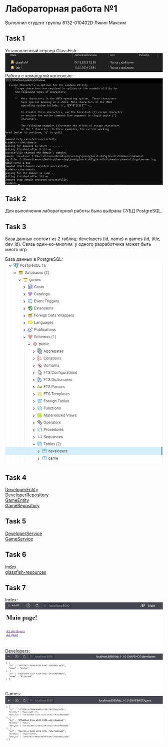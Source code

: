 <h1>Лабораторная работа №1</h1>

Выполнил студент группы 6132-010402D Лякин Максим

<h2>Task 1</h2>

Установленный сервер GlassFish:         ![](https://github.com/macsonproger/Acs/blob/main/lab_1/images/im1.jpg)  
Работа с командной консолью:         ![](https://github.com/macsonproger/Acs/blob/main/lab_1/images/im2.jpg)  

<h2>Task 2</h2>

Для выполнения лабораторной работы была выбрана СУБД PostgreSQL.

<h2>Task 3</h2>

База данных состоит из 2 таблиц: developers (id, name) и games (id, title, dev_id). Связь один-ко-многим: у одного разработчика может быть много игр

База данных в PostgreSQL:         ![](https://github.com/macsonproger/Acs/blob/main/lab_1/images/im3.jpg) 

<h2>Task 4</h2>

[DeveloperEntity](src/main/java/com/example/lab1/models/DeveloperEntity.java)\
[DeveloperRepository](src/main/java/com/example/lab1/repositories/DeveloperRepository.java)\
[GameEntity](src/main/java/com/example/lab1/models/GameEntity.java)\
[GameRepository](src/main/java/com/example/lab1/repositories/GameRepository.java)

<h2>Task 5</h2>

[DeveloperService](src/main/java/com/example/lab1/services/DeveloperService.java)\
[GameService](src/main/java/com/example/lab1/services/GameService.java)

<h2>Task 6</h2>

[index](src/main/webapp/index.jsp)\
[glassfish-resources](src/main/webapp/WEB-INF/glassfish-resources.xml)

<h2>Task 7</h2>

Index:         ![](https://github.com/macsonproger/Acs/blob/main/lab_1/images/im4.jpg)  
Developers:         ![](https://github.com/macsonproger/Acs/blob/main/lab_1/images/im5.jpg)  
Games:         ![](https://github.com/macsonproger/Acs/blob/main/lab_1/images/im6.jpg)  
